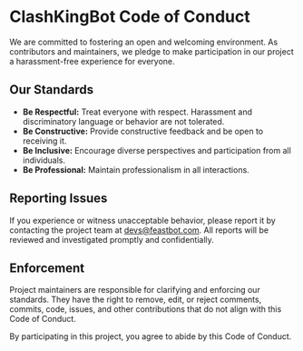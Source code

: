 # ClashKingBot Code of Conduct

We are committed to fostering an open and welcoming environment. As contributors and maintainers, we pledge to make participation in our project a harassment-free experience for everyone.

## Our Standards

- **Be Respectful:** Treat everyone with respect. Harassment and discriminatory language or behavior are not tolerated.
- **Be Constructive:** Provide constructive feedback and be open to receiving it.
- **Be Inclusive:** Encourage diverse perspectives and participation from all individuals.
- **Be Professional:** Maintain professionalism in all interactions.

## Reporting Issues

If you experience or witness unacceptable behavior, please report it by contacting the project team at [devs@feastbot.com](mailto:devs@feastbot.com). All reports will be reviewed and investigated promptly and confidentially.

## Enforcement

Project maintainers are responsible for clarifying and enforcing our standards. They have the right to remove, edit, or reject comments, commits, code, issues, and other contributions that do not align with this Code of Conduct.

By participating in this project, you agree to abide by this Code of Conduct.